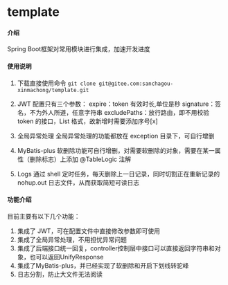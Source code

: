 # template

#### 介绍
Spring Boot框架对常用模块进行集成，加速开发进度

#### 使用说明

1. 下载直接使用命令
    `git clone git@gitee.com:sanchagou-xinmachong/template.git`


2. JWT 配置只有三个参数：
    expire：token 有效时长,单位是秒
    signature：签名，不为外人所道，任意字符串
    excludePaths：放行路由，即不用校验 token 的接口，List<String> 格式，故新增时需要添加序号[x]


3. 全局异常处理
    全局异常处理的功能都放在 exception 目录下，可自行增删


4. MyBatis-plus
    软删除功能可自行增删，对需要软删除的对象，需要在某一属性（删除标志）上添加 @TableLogic 注解


5.  Logs
    通过 shell 定时任务，每天删除上一日记录，同时切割正在重新记录的 nohup.out 日志文件，从而获取简短可读日志


    
#### 功能介绍
目前主要有以下几个功能：
1. 集成了 JWT，可在配置文件中直接修改参数即可使用
2. 集成了全局异常处理，不用担忧异常问题
3. 集成了后端接口统一回复，controller控制层中接口可以直接返回字符串和对象，也可以返回UnifyResponse
4. 集成了MyBatis-plus，并已经实现了软删除和开启下划线转驼峰
5. 日志分割，防止大文件无法阅读